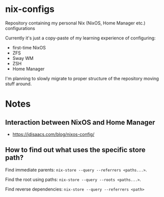 # nix-configs
Repository containing my personal Nix (NixOS, Home Manager etc.) configurations

Currently it's just a copy-paste of my learning experience of configuring:
- first-time NixOS
- ZFS
- Sway WM
- ZSH
- Home Manager

I'm planning to slowly migrate to proper structure of the repository moving stuff around.

# Notes

## Interaction between NixOS and Home Manager

- https://jdisaacs.com/blog/nixos-config/

## How to find out what uses the specific store path?

Find immediate parents: `nix-store --query --referrers <paths...>`.

Find the root using paths: `nix-store --query --roots <paths...>`.

Find reverse dependencies: `nix-store --query --referrers <path>` 